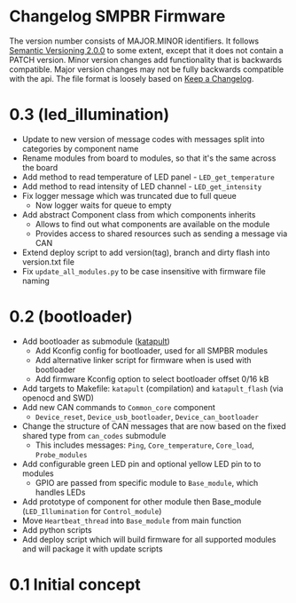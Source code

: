 # Changelog SMPBR Firmware  
The version number consists of MAJOR.MINOR identifiers. It follows [Semantic Versioning 2.0.0](https://semver.org/) to some extent, except that it does not contain a PATCH version. Minor version changes add functionality that is backwards compatible. Major version changes may not be fully backwards compatible with the api. The file format is loosely based on [Keep a Changelog](https://keepachangelog.com/en/1.1.0/).  

# 0.3 (led_illumination)  
- Update to new version of message codes with messages split into categories by component name
- Rename modules from board to modules, so that it's the same across the board
- Add method to read temperature of LED panel - `LED_get_temperature`
- Add method to read intensity of LED channel - `LED_get_intensity`
- Fix logger message which was truncated due to full queue
  - Now logger waits for queue to empty
- Add abstract Component class from which components inherits
  - Allows to find out what components are available on the module
  - Provides access to shared resources such as sending a message via CAN
- Extend deploy script to add version(tag), branch and dirty flash into version.txt file
- Fix `update_all_modules.py` to be case insensitive with firmware file naming

# 0.2 (bootloader)  
- Add bootloader as submodule ([katapult](https://github.com/Arksine/katapult))  
  - Add Kconfig config for bootloader, used for all SMPBR modules  
  - Add alternative linker script for firmware when is used with bootloader  
  - Add firmware Kconfig option to select bootloader offset 0/16 kB  
- Add targets to Makefile: `katapult` (compilation) and `katapult_flash` (via openocd and SWD)  
- Add new CAN commands to `Common_core` component  
  - `Device_reset`, `Device_usb_bootloader`, `Device_can_bootloader`  
- Change the structure of CAN messages that are now based on the fixed shared type from `can_codes` submodule  
  - This includes messages: `Ping`, `Core_temperature`, `Core_load`, `Probe_modules`  
- Add configurable green LED pin and optional yellow LED pin to to modules  
  - GPIO are passed from specific module to `Base_module`, which handles LEDs  
- Add prototype of component for other module then Base_module (`LED_Illumination` for `Control_module`)  
- Move `Heartbeat_thread` into `Base_module` from main function  
- Add python scripts  
- Add deploy script which will build firmware for all supported modules and will package it with update scripts  

# 0.1 Initial concept  
